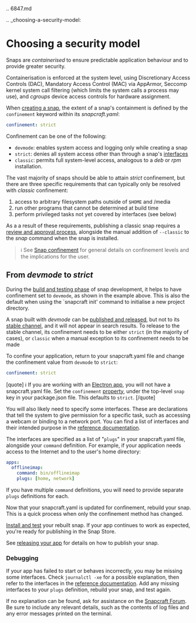.. 6847.md

.. _choosing-a-security-model:

# Choosing a security model

Snaps are *containerised* to ensure predictable application behaviour and to provide greater security.

Containerisation is enforced at the system level, using Discretionary Access Controls (DAC), Mandatory Access Control (MAC) via AppArmor, Seccomp kernel system call filtering (which limits the system calls a process may use), and *cgroups* device access controls for hardware assignment.

When [creating a snap](/t/creating-a-snap/6799), the extent of a snap's containment is defined by the `confinement` keyword within its *snapcraft.yaml*:

```yaml
confinement: strict
```
Confinement can be one of the following:
- `devmode`: enables system access and logging only while creating a snap
- `strict`: denies all system access other than through a snap's [interfaces](/t/interface-management/6154)
- `classic`: permits full system-level access, analogous to a *deb* or *rpm* installation.

The vast majority of snaps should be able to attain *strict* confinement, but there are three specific requirements that can typically only be resolved with *classic* confinement:
1. access to arbitrary filesystem paths outside of `$HOME` and /media
1. run other programs that cannot be determined at build time
1. perform privileged tasks not yet covered by interfaces (see below)

As a a result of these requirements, publishing a classic snap requires a [review and approval process](https://forum.snapcraft.io/t/process-for-reviewing-classic-confinement-snaps/1460), alongside the manual addition of `--classic` to the *snap* command when the snap is installed.

> ℹ See [Snap confinement](/t/snap-confinement/6233) for general details on confinement levels and the implications for the user.

## From *devmode* to *strict*

During the [build and testing phase](/t/creating-snapcraft-yaml/11666) of snap development, it helps to have confinement set to `devmode`, as shown in the example above. This is also the default when using the `snapcraft init' command to initialise a new project directory.

A snap built with _devmode_ can be [published and released](/t/releasing-your-app/6795), but not to its [stable channel](/t/channels/551), and it will not appear in search results. To release to the stable channel, its confinement needs to be either `strict` (in the majority of cases), or `classic` when a manual exception to its confinement needs to be made

To confine your application, return to your snapcraft.yaml file and change the confinement value from `devmode` to `strict`:
```yaml
confinement: strict
```

[quote]
ℹ If you are working with an [Electron app](/t/electron-apps/6748), you will not have a snapcraft.yaml file. Set the `confinement` [property](https://www.electron.build/configuration/snap), under the top-level `snap` key in your package.json file. This defaults to `strict`.
[/quote]

You will also likely need to specify some interfaces. These are declarations that tell the system to give permission for a specific task, such as accessing a webcam or binding to a network port. You can find a list of interfaces and their intended purpose in the [reference documentation](https://forum.snapcraft.io/t/supported-interfaces/7744).

The interfaces are specified as a list of "`plugs`" in your snapcraft.yaml file, alongside your `command` definition. For example, if your application needs access to the Internet and to the user's home directory:

```yaml
apps:
  offlineimap:
    command: bin/offlineimap
    plugs: [home, network]
```

If you have multiple `command` definitions, you will need to provide separate `plugs` definitions for each.

Now that your snapcraft.yaml is updated for confinement, rebuild your snap. This is a quick process when only the confinement method has changed.

[Install and test](/t/iterating-over-a-build/12143) your rebuilt snap. If your app continues to work as expected, you're ready for publishing in the Snap Store.

See [releasing your app](/t/releasing-your-app/6795) for details on how to publish your snap.

### Debugging

If your app has failed to start or behaves incorrectly, you may be missing some interfaces. Check `journalctl -xe` for a possible explanation, then refer to the interfaces in the [reference documentation](https://forum.snapcraft.io/t/supported-interfaces/7744). Add any missing interfaces to your `plugs` definition, rebuild your snap, and test again.

If no explanation can be found, ask for assistance on the [Snapcraft Forum](https://forum.snapcraft.io/c/snap). Be sure to include any relevant details, such as the contents of log files and any error messages printed on the terminal.